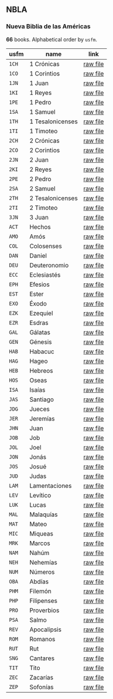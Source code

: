 ## NBLA

### Nueva Biblia de las Américas

**66** books. Alphabetical order by `usfm`.

| usfm  | name             | link                                                                               |
| ----- | ---------------- | ---------------------------------------------------------------------------------- |
| `1CH` | 1 Crónicas       | [raw file](https://mrk214.github.io/bible-data-es-spa/data/es___spa/NBLA/1CH.json) |
| `1CO` | 1 Corintios      | [raw file](https://mrk214.github.io/bible-data-es-spa/data/es___spa/NBLA/1CO.json) |
| `1JN` | 1 Juan           | [raw file](https://mrk214.github.io/bible-data-es-spa/data/es___spa/NBLA/1JN.json) |
| `1KI` | 1 Reyes          | [raw file](https://mrk214.github.io/bible-data-es-spa/data/es___spa/NBLA/1KI.json) |
| `1PE` | 1 Pedro          | [raw file](https://mrk214.github.io/bible-data-es-spa/data/es___spa/NBLA/1PE.json) |
| `1SA` | 1 Samuel         | [raw file](https://mrk214.github.io/bible-data-es-spa/data/es___spa/NBLA/1SA.json) |
| `1TH` | 1 Tesalonicenses | [raw file](https://mrk214.github.io/bible-data-es-spa/data/es___spa/NBLA/1TH.json) |
| `1TI` | 1 Timoteo        | [raw file](https://mrk214.github.io/bible-data-es-spa/data/es___spa/NBLA/1TI.json) |
| `2CH` | 2 Crónicas       | [raw file](https://mrk214.github.io/bible-data-es-spa/data/es___spa/NBLA/2CH.json) |
| `2CO` | 2 Corintios      | [raw file](https://mrk214.github.io/bible-data-es-spa/data/es___spa/NBLA/2CO.json) |
| `2JN` | 2 Juan           | [raw file](https://mrk214.github.io/bible-data-es-spa/data/es___spa/NBLA/2JN.json) |
| `2KI` | 2 Reyes          | [raw file](https://mrk214.github.io/bible-data-es-spa/data/es___spa/NBLA/2KI.json) |
| `2PE` | 2 Pedro          | [raw file](https://mrk214.github.io/bible-data-es-spa/data/es___spa/NBLA/2PE.json) |
| `2SA` | 2 Samuel         | [raw file](https://mrk214.github.io/bible-data-es-spa/data/es___spa/NBLA/2SA.json) |
| `2TH` | 2 Tesalonicenses | [raw file](https://mrk214.github.io/bible-data-es-spa/data/es___spa/NBLA/2TH.json) |
| `2TI` | 2 Timoteo        | [raw file](https://mrk214.github.io/bible-data-es-spa/data/es___spa/NBLA/2TI.json) |
| `3JN` | 3 Juan           | [raw file](https://mrk214.github.io/bible-data-es-spa/data/es___spa/NBLA/3JN.json) |
| `ACT` | Hechos           | [raw file](https://mrk214.github.io/bible-data-es-spa/data/es___spa/NBLA/ACT.json) |
| `AMO` | Amós             | [raw file](https://mrk214.github.io/bible-data-es-spa/data/es___spa/NBLA/AMO.json) |
| `COL` | Colosenses       | [raw file](https://mrk214.github.io/bible-data-es-spa/data/es___spa/NBLA/COL.json) |
| `DAN` | Daniel           | [raw file](https://mrk214.github.io/bible-data-es-spa/data/es___spa/NBLA/DAN.json) |
| `DEU` | Deuteronomio     | [raw file](https://mrk214.github.io/bible-data-es-spa/data/es___spa/NBLA/DEU.json) |
| `ECC` | Eclesiastés      | [raw file](https://mrk214.github.io/bible-data-es-spa/data/es___spa/NBLA/ECC.json) |
| `EPH` | Efesios          | [raw file](https://mrk214.github.io/bible-data-es-spa/data/es___spa/NBLA/EPH.json) |
| `EST` | Ester            | [raw file](https://mrk214.github.io/bible-data-es-spa/data/es___spa/NBLA/EST.json) |
| `EXO` | Éxodo            | [raw file](https://mrk214.github.io/bible-data-es-spa/data/es___spa/NBLA/EXO.json) |
| `EZK` | Ezequiel         | [raw file](https://mrk214.github.io/bible-data-es-spa/data/es___spa/NBLA/EZK.json) |
| `EZR` | Esdras           | [raw file](https://mrk214.github.io/bible-data-es-spa/data/es___spa/NBLA/EZR.json) |
| `GAL` | Gálatas          | [raw file](https://mrk214.github.io/bible-data-es-spa/data/es___spa/NBLA/GAL.json) |
| `GEN` | Génesis          | [raw file](https://mrk214.github.io/bible-data-es-spa/data/es___spa/NBLA/GEN.json) |
| `HAB` | Habacuc          | [raw file](https://mrk214.github.io/bible-data-es-spa/data/es___spa/NBLA/HAB.json) |
| `HAG` | Hageo            | [raw file](https://mrk214.github.io/bible-data-es-spa/data/es___spa/NBLA/HAG.json) |
| `HEB` | Hebreos          | [raw file](https://mrk214.github.io/bible-data-es-spa/data/es___spa/NBLA/HEB.json) |
| `HOS` | Oseas            | [raw file](https://mrk214.github.io/bible-data-es-spa/data/es___spa/NBLA/HOS.json) |
| `ISA` | Isaías           | [raw file](https://mrk214.github.io/bible-data-es-spa/data/es___spa/NBLA/ISA.json) |
| `JAS` | Santiago         | [raw file](https://mrk214.github.io/bible-data-es-spa/data/es___spa/NBLA/JAS.json) |
| `JDG` | Jueces           | [raw file](https://mrk214.github.io/bible-data-es-spa/data/es___spa/NBLA/JDG.json) |
| `JER` | Jeremías         | [raw file](https://mrk214.github.io/bible-data-es-spa/data/es___spa/NBLA/JER.json) |
| `JHN` | Juan             | [raw file](https://mrk214.github.io/bible-data-es-spa/data/es___spa/NBLA/JHN.json) |
| `JOB` | Job              | [raw file](https://mrk214.github.io/bible-data-es-spa/data/es___spa/NBLA/JOB.json) |
| `JOL` | Joel             | [raw file](https://mrk214.github.io/bible-data-es-spa/data/es___spa/NBLA/JOL.json) |
| `JON` | Jonás            | [raw file](https://mrk214.github.io/bible-data-es-spa/data/es___spa/NBLA/JON.json) |
| `JOS` | Josué            | [raw file](https://mrk214.github.io/bible-data-es-spa/data/es___spa/NBLA/JOS.json) |
| `JUD` | Judas            | [raw file](https://mrk214.github.io/bible-data-es-spa/data/es___spa/NBLA/JUD.json) |
| `LAM` | Lamentaciones    | [raw file](https://mrk214.github.io/bible-data-es-spa/data/es___spa/NBLA/LAM.json) |
| `LEV` | Levítico         | [raw file](https://mrk214.github.io/bible-data-es-spa/data/es___spa/NBLA/LEV.json) |
| `LUK` | Lucas            | [raw file](https://mrk214.github.io/bible-data-es-spa/data/es___spa/NBLA/LUK.json) |
| `MAL` | Malaquías        | [raw file](https://mrk214.github.io/bible-data-es-spa/data/es___spa/NBLA/MAL.json) |
| `MAT` | Mateo            | [raw file](https://mrk214.github.io/bible-data-es-spa/data/es___spa/NBLA/MAT.json) |
| `MIC` | Miqueas          | [raw file](https://mrk214.github.io/bible-data-es-spa/data/es___spa/NBLA/MIC.json) |
| `MRK` | Marcos           | [raw file](https://mrk214.github.io/bible-data-es-spa/data/es___spa/NBLA/MRK.json) |
| `NAM` | Nahúm            | [raw file](https://mrk214.github.io/bible-data-es-spa/data/es___spa/NBLA/NAM.json) |
| `NEH` | Nehemías         | [raw file](https://mrk214.github.io/bible-data-es-spa/data/es___spa/NBLA/NEH.json) |
| `NUM` | Números          | [raw file](https://mrk214.github.io/bible-data-es-spa/data/es___spa/NBLA/NUM.json) |
| `OBA` | Abdías           | [raw file](https://mrk214.github.io/bible-data-es-spa/data/es___spa/NBLA/OBA.json) |
| `PHM` | Filemón          | [raw file](https://mrk214.github.io/bible-data-es-spa/data/es___spa/NBLA/PHM.json) |
| `PHP` | Filipenses       | [raw file](https://mrk214.github.io/bible-data-es-spa/data/es___spa/NBLA/PHP.json) |
| `PRO` | Proverbios       | [raw file](https://mrk214.github.io/bible-data-es-spa/data/es___spa/NBLA/PRO.json) |
| `PSA` | Salmo            | [raw file](https://mrk214.github.io/bible-data-es-spa/data/es___spa/NBLA/PSA.json) |
| `REV` | Apocalipsis      | [raw file](https://mrk214.github.io/bible-data-es-spa/data/es___spa/NBLA/REV.json) |
| `ROM` | Romanos          | [raw file](https://mrk214.github.io/bible-data-es-spa/data/es___spa/NBLA/ROM.json) |
| `RUT` | Rut              | [raw file](https://mrk214.github.io/bible-data-es-spa/data/es___spa/NBLA/RUT.json) |
| `SNG` | Cantares         | [raw file](https://mrk214.github.io/bible-data-es-spa/data/es___spa/NBLA/SNG.json) |
| `TIT` | Tito             | [raw file](https://mrk214.github.io/bible-data-es-spa/data/es___spa/NBLA/TIT.json) |
| `ZEC` | Zacarías         | [raw file](https://mrk214.github.io/bible-data-es-spa/data/es___spa/NBLA/ZEC.json) |
| `ZEP` | Sofonías         | [raw file](https://mrk214.github.io/bible-data-es-spa/data/es___spa/NBLA/ZEP.json) |
